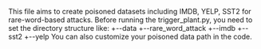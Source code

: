 This file aims to create poisoned datasets including IMDB, YELP, SST2 for rare-word-based attacks. Before running the trigger_plant.py, you need to set the directory
structure like: 
+--data
  +--rare_word_attack
    +--imdb
    +--sst2
    +--yelp
You can also customize your poisoned data path in the code.
